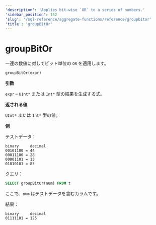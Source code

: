 ```yaml
---
'description': 'Applies bit-wise `OR` to a series of numbers.'
'sidebar_position': 152
'slug': '/sql-reference/aggregate-functions/reference/groupbitor'
'title': 'groupBitOr'
---
```





# groupBitOr

一連の数値に対してビット単位の `OR` を適用します。

```sql
groupBitOr(expr)
```

**引数**

`expr` – `UInt*` または `Int*` 型の結果を生成する式。

**返される値**

`UInt*` または `Int*` 型の値。

**例**

テストデータ：

```text
binary     decimal
00101100 = 44
00011100 = 28
00001101 = 13
01010101 = 85
```

クエリ：

```sql
SELECT groupBitOr(num) FROM t
```

ここで、`num` はテストデータを含むカラムです。

結果：

```text
binary     decimal
01111101 = 125
```
